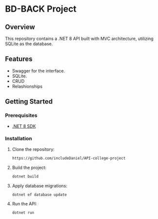 # BD-BACK Project

## Overview

This repository contains a .NET 8 API built with MVC architecture, utilizing SQLite as the database.

## Features

- Swagger for the interface.
- SQLite.
- CRUD
- Relashionships

## Getting Started

### Prerequisites

- [.NET 8 SDK](https://dotnet.microsoft.com/download/dotnet/8.0)

### Installation

1. Clone the repository:

   ```bash
   https://github.com/includeDaniel/API-college-project

3. Build the project:
   ```bash
   dotnet build

5. Apply database migrations:
   ```bash
   dotnet ef database update

6. Run the API:
   ```bash
   dotnet run

